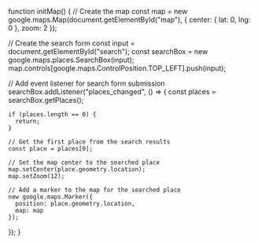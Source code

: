 <script src="https://maps.googleapis.com/maps/api/js?key=YOUR_API_KEY"></script>
function initMap() {
  // Create the map
  const map = new google.maps.Map(document.getElementById("map"), {
    center: { lat: 0, lng: 0 },
    zoom: 2
  });

  // Create the search form
  const input = document.getElementById("search");
  const searchBox = new google.maps.places.SearchBox(input);
  map.controls[google.maps.ControlPosition.TOP_LEFT].push(input);

  // Add event listener for search form submission
  searchBox.addListener("places_changed", () => {
    const places = searchBox.getPlaces();

    if (places.length == 0) {
      return;
    }

    // Get the first place from the search results
    const place = places[0];

    // Set the map center to the searched place
    map.setCenter(place.geometry.location);
    map.setZoom(12);

    // Add a marker to the map for the searched place
    new google.maps.Marker({
      position: place.geometry.location,
      map: map
    });
  });
}
<body onload="initMap()">
  <!-- Your HTML code here -->
</body>
